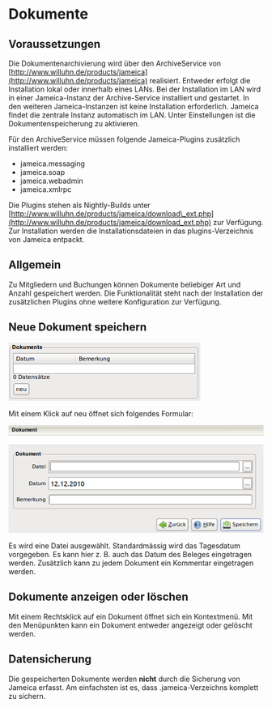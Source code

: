 # Dokumente

## Voraussetzungen

Die Dokumentenarchivierung wird über den ArchiveService von [http://www.willuhn.de/products/jameica](http://www.willuhn.de/products/jameica) realisiert. Entweder erfolgt die Installation lokal oder innerhalb eines LANs. Bei der Installation im LAN wird in einer Jameica-Instanz der Archive-Service installiert und gestartet. In den weiteren Jameica-Instanzen ist keine Installation erforderlich. Jameica findet die zentrale Instanz automatisch im LAN. Unter Einstellungen ist die Dokumentenspeicherung zu aktivieren.

Für den ArchiveService müssen folgende Jameica-Plugins zusätzlich installiert werden:

* jameica.messaging
* jameica.soap
* jameica.webadmin
* jameica.xmlrpc

Die Plugins stehen als Nightly-Builds unter [http://www.willuhn.de/products/jameica/download\_ext.php](http://www.willuhn.de/products/jameica/download_ext.php) zur Verfügung. Zur Installation werden die Installationsdateien in das plugins-Verzeichnis von Jameica entpackt.

## Allgemein

Zu Mitgliedern und Buchungen können Dokumente beliebiger Art und Anzahl gespeichert werden. Die Funktionalität steht nach der Installation der zusätzlichen Plugins ohne weitere Konfiguration zur Verfügung.

## Neue Dokument speichern

![](../.gitbook/assets/dokumenteneu1.png)

Mit einem Klick auf neu öffnet sich folgendes Formular:

![](../.gitbook/assets/dokumenteneu2.png)

Es wird eine Datei ausgewählt. Standardmässig wird das Tagesdatum vorgegeben. Es kann hier z. B. auch das Datum des Beleges eingetragen werden. Zusätzlich kann zu jedem Dokument ein Kommentar eingetragen werden.

## Dokumente anzeigen oder löschen

Mit einem Rechtsklick auf ein Dokument öffnet sich ein Kontextmenü. Mit den Menüpunkten kann ein Dokument entweder angezeigt oder gelöscht werden.

## Datensicherung

Die gespeicherten Dokumente werden **nicht** durch die Sicherung von Jameica erfasst. Am einfachsten ist es, dass .jameica-Verzeichns komplett zu sichern.

